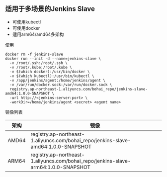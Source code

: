 ## 适用于多场景的Jenkins Slave

- 可使用kubectl
- 可使用docker
- 适用arm64/amd64多架构

使用

```
docker rm -f jenkins-slave
docker run --init -d --name=jenkins-slave \
  -v /root/.ssh:/root/.ssh \
  -v /root/.kube:/root/.kube \
  -v $(which docker):/usr/bin/docker \
  -v $(which kubectl):/usr/bin/kubectl \
  -v /app/jenkins/agent:/home/jenkins/agent \
  -v /var/run/docker.sock:/var/run/docker.sock \
  registry.ap-northeast-1.aliyuncs.com/bohai_repo/jenkins-slave-amd64:1.0.0-SNAPSHOT \
  -url http://<jenkins-server:port> \
  -workDir=/home/jenkins/agent <secret> <agent name>
```

镜像列表

| 架构  | 镜像                                                         |
| ----- | ------------------------------------------------------------ |
| AMD64 | registry.ap-northeast-1.aliyuncs.com/bohai_repo/jenkins-slave-amd64:1.0.0-SNAPSHOT |
| ARM64 | registry.ap-northeast-1.aliyuncs.com/bohai_repo/jenkins-slave-arm64:1.0.0-SNAPSHOT |